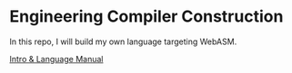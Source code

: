 # Engineering Compiler Construction

In this repo, I will build my own language targeting WebASM.

[Intro & Language Manual](./writeup/00-manual.md)

